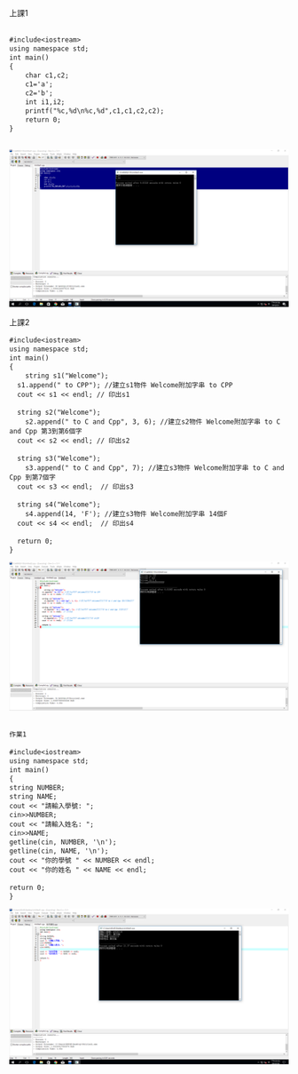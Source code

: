 
上課1
```

#include<iostream>
using namespace std;
int main()
{
	char c1,c2;
	c1='a';
	c2='b'; 
	int i1,i2;
	printf("%c,%d\n%c,%d",c1,c1,c2,c2);
	return 0;
}


```
![image](https://github.com/s0970755289/CPP/blob/master/diary/pic.PNG)

上課2
```
#include<iostream>
using namespace std;
int main()
{
	string s1("Welcome");
  s1.append(" to CPP"); //建立s1物件 Welcome附加字串 to CPP
  cout << s1 << endl; // 印出s1 

  string s2("Welcome");
    s2.append(" to C and Cpp", 3, 6); //建立s2物件 Welcome附加字串 to C and Cpp 第3到第6個字 
  cout << s2 << endl; // 印出s2 

  string s3("Welcome");
    s3.append(" to C and Cpp", 7); //建立s3物件 Welcome附加字串 to C and Cpp 到第7個字 
  cout << s3 << endl;  // 印出s3 

  string s4("Welcome"); 
    s4.append(14, 'F'); //建立s3物件 Welcome附加字串 14個F 
  cout << s4 << endl;  // 印出s4 
  
  return 0;
}
```
![image](https://github.com/s0970755289/CPP/blob/master/diary/pic1%20(2).PNG)
```

作業1

#include<iostream>
using namespace std;
int main()
{
string NUMBER;
string NAME;
cout << "請輸入學號: ";
cin>>NUMBER;
cout << "請輸入姓名: ";
cin>>NAME;
getline(cin, NUMBER, '\n');
getline(cin, NAME, '\n');
cout << "你的學號 " << NUMBER << endl;
cout << "你的姓名 " << NAME << endl;

return 0;
} 
```
![image](https://github.com/s0970755289/CPP/blob/master/diary/%E4%BD%9C%E6%A5%AD.PNG)
```


